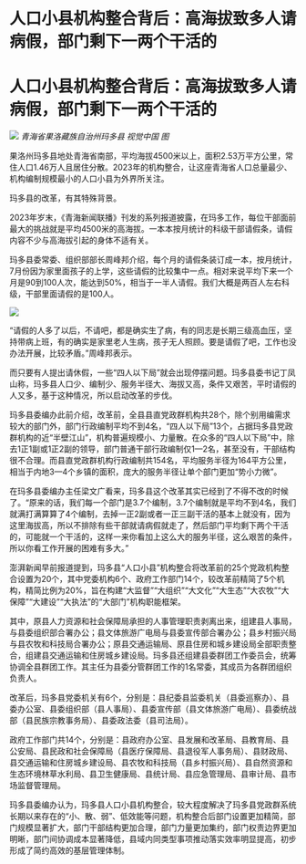# 人口小县机构整合背后：高海拔致多人请病假，部门剩下一两个干活的

# 人口小县机构整合背后：高海拔致多人请病假，部门剩下一两个干活的

![](https://inews.gtimg.com/om_bt/O_BfWJftUGdaOqh1OEft0EyMRVxQP7dNAoHS2YZ5mgmP8AA/1000)
_青海省果洛藏族自治州玛多县 视觉中国 图_

果洛州玛多县地处青海省南部，平均海拔4500米以上，面积2.53万平方公里，常住人口1.46万人且居住分散。2023年的机构整合，让这座青海省人口总量最少、机构编制规模最小的人口小县为外界所关注。

玛多县的改革，有其特殊背景。

2023年岁末，《青海新闻联播》刊发的系列报道披露，在玛多工作，每位干部面前最大的挑战就是平均4500米的高海拔。一本本按月统计的科级干部请假条，请假内容不少与高海拔引起的身体不适有关。

玛多县委常委、组织部部长周峰邦介绍，每个月的请假条装订成一本，按月统计，7月份因为家里面孩子的上学，这些请假的比较集中一点。相对来说平均下来一个月是90到100人次，能达到50%，相当于一半人请假。我们大概是两百人左右科级，干部里面请假的是100人。

![](https://inews.gtimg.com/om_bt/Omi54bTFQGcHj3VCgJAgNx8U9iI9UaT7eNg17Pcjzt49gAA/1000)

“请假的人多了以后，不请吧，都是确实生了病，有的同志是长期三级高血压，坚持带病上班，有的确实是家里老人生病，孩子无人照顾。要是请假了吧，工作也没办法开展，比较矛盾。”周峰邦表示。

而只要有人提出请休假，一些“四人以下局”就会出现停摆问题。玛多县委书记丁凤山称，玛多县人口少、编制少、服务半径大、海拔又高，条件又艰苦，平时请假的人又多，基于这种情况，所以启动改革的步伐。

玛多县委编办此前介绍，改革前，全县县直党政群机构共28个，除个别用编需求较大的部门外，部门行政编制平均不到4名，“四人以下局”13个，占据玛多县党政群机构的近“半壁江山”，机构普遍规模小、力量散。在众多的“四人以下局”中，除去1正1副或1正2副的领导，部门普通干部行政编制仅1—2名，甚至没有，干部结构很不合理。而县直党政群机构行政编制共154名，平均服务半径为164平方公里，相当于内地3—4个乡镇的面积，庞大的服务半径让单个部门更加“势小力微”。

在玛多县委编办主任梁文广看来，玛多县这个改革其实已经到了不得不改的时候了。“原来的话，我们每一个部门是3.7个编制，3.7个编制就是平均不到4名，我们就满打满算算了4个编制，去掉一正2副或者一正三副干活的基本上就没有，因为这里海拔高，所以不排除有些干部就请病假就走了，然后部门平均剩下两个干活的，可能就一个干活的，这样一来你看加上这么大的服务半径，这么艰苦的条件，所以你看工作开展的困难有多大。”

澎湃新闻早前报道提到，玛多县“人口小县”机构整合将改革前的25个党政机构整合设置为20个，其中党委机构6个、政府工作部门14个，较改革前精简了5个机构，精简比例为20%，旨在构建“大监督”“大组织”“大文化”“大生态”“大农牧”“大保障”“大建设”“大执法”的“大部门”机构职能框架。

其中，原县人力资源和社会保障局承担的人事管理职责剥离出来，组建县人事局，与县委组织部合署办公；县文体旅游广电局与县委宣传部合署办公；县乡村振兴局与县农牧和科技局合署办公；原县交通运输局、原县住房和城乡建设局全部职责整合，组建县交通运输和住房城乡建设局。玛多县还组建县委群团工作委员会，统筹协调全县群团工作。其主任为县委分管群团工作的1名常委，其成员为各群团组织负责人。

改革后，玛多县党委机关有6个，分别是：县纪委县监委机关（县委巡察办）、县委办公室、县委组织部（县人事局）、县委宣传部（县文体旅游广电局）、县委统战部（县民族宗教事务局）、县委政法委（县司法局）。

政府工作部门共14个，分别是：县政府办公室、县发展和改革局、县教育局、县公安局、县民政和社会保障局（县医疗保障局、县退役军人事务局）、县财政局、县交通运输和住房城乡建设局、县农牧和科技局（县乡村振兴局）、县自然资源和生态环境林草水利局、县卫生健康局、县统计局、县应急管理局、县审计局、县市场监督管理局。

玛多县委编办认为，玛多县人口小县机构整合，较大程度解决了玛多县党政群系统长期以来存在的“小、散、弱”、低效能等问题，机构整合后部门设置更加精简，部门规模显著扩大，部门干部结构更加合理，部门力量更加集约，部门权责边界更加明晰，部门间协调成本显著降低，县域内同类型事项推动落实效率明显提高，初步形成了简约高效的基层管理体制。

